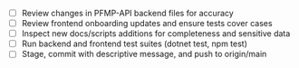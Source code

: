  - [ ] Review changes in PFMP-API backend files for accuracy
 - [ ] Review frontend onboarding updates and ensure tests cover cases
 - [ ] Inspect new docs/scripts additions for completeness and sensitive data
 - [ ] Run backend and frontend test suites (dotnet test, npm test)
 - [ ] Stage, commit with descriptive message, and push to origin/main